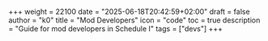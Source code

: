 +++
weight = 22100
date = "2025-06-18T20:42:59+02:00"
draft = false
author = "k0"
title = "Mod Developers"
icon = "code"
toc = true
description = "Guide for mod developers in Schedule I"
tags = ["devs"]
+++
